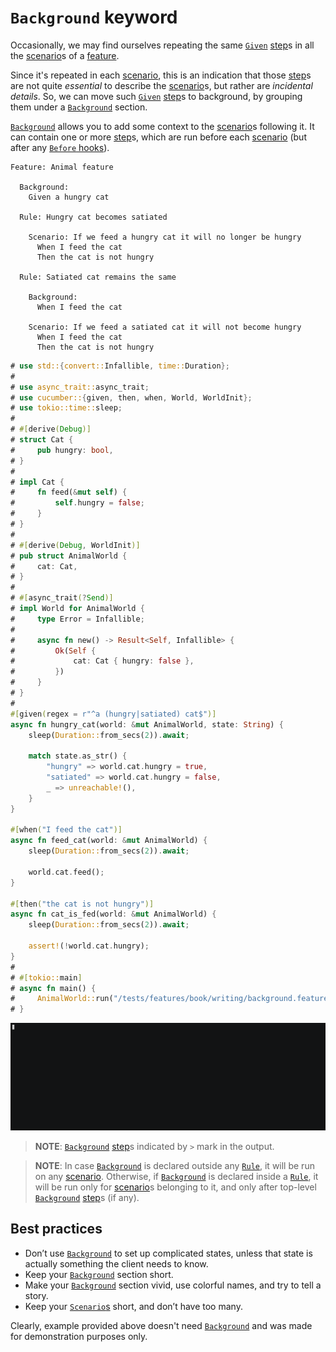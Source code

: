 `Background` keyword
====================

Occasionally, we may find ourselves repeating the same [`Given`] [step]s in all the [scenario]s of a [feature].

Since it's repeated in each [scenario], this is an indication that those [step]s are not quite _essential_ to describe the [scenario]s, but rather are _incidental details_. So, we can move such [`Given`] [step]s to background, by grouping them under a [`Background`] section.

[`Background`] allows you to add some context to the [scenario]s following it. It can contain one or more [step]s, which are run before each [scenario] (but after any [`Before` hooks][hook]).

```gherkin
Feature: Animal feature
    
  Background: 
    Given a hungry cat
    
  Rule: Hungry cat becomes satiated
      
    Scenario: If we feed a hungry cat it will no longer be hungry
      When I feed the cat
      Then the cat is not hungry
    
  Rule: Satiated cat remains the same
      
    Background:
      When I feed the cat

    Scenario: If we feed a satiated cat it will not become hungry
      When I feed the cat
      Then the cat is not hungry
```
```rust
# use std::{convert::Infallible, time::Duration};
# 
# use async_trait::async_trait;
# use cucumber::{given, then, when, World, WorldInit};
# use tokio::time::sleep;
# 
# #[derive(Debug)]
# struct Cat {
#     pub hungry: bool,
# }
# 
# impl Cat {
#     fn feed(&mut self) {
#         self.hungry = false;
#     }
# }
# 
# #[derive(Debug, WorldInit)]
# pub struct AnimalWorld {
#     cat: Cat,
# }
# 
# #[async_trait(?Send)]
# impl World for AnimalWorld {
#     type Error = Infallible;
# 
#     async fn new() -> Result<Self, Infallible> {
#         Ok(Self {
#             cat: Cat { hungry: false },
#         })
#     }
# }
#
#[given(regex = r"^a (hungry|satiated) cat$")]
async fn hungry_cat(world: &mut AnimalWorld, state: String) {
    sleep(Duration::from_secs(2)).await;

    match state.as_str() {
        "hungry" => world.cat.hungry = true,
        "satiated" => world.cat.hungry = false,
        _ => unreachable!(),
    }
}

#[when("I feed the cat")]
async fn feed_cat(world: &mut AnimalWorld) {
    sleep(Duration::from_secs(2)).await;

    world.cat.feed();
}

#[then("the cat is not hungry")]
async fn cat_is_fed(world: &mut AnimalWorld) {
    sleep(Duration::from_secs(2)).await;

    assert!(!world.cat.hungry);
}
#
# #[tokio::main]
# async fn main() {
#     AnimalWorld::run("/tests/features/book/writing/background.feature").await;
# }
```
![record](../rec/writing_background.gif)

> __NOTE__: [`Background`] [step]s indicated by `>` mark in the output.

> __NOTE__: In case [`Background`] is declared outside any [`Rule`], it will be run on any [scenario]. Otherwise, if [`Background`] is declared inside a [`Rule`], it will be run only for [scenario]s belonging to it, and only after top-level [`Background`] [step]s (if any).




## Best practices

- Don’t use [`Background`] to set up complicated states, unless that state is actually something the client needs to know.
- Keep your [`Background`] section short.
- Make your [`Background`] section vivid, use colorful names, and try to tell a story.
- Keep your [`Scenario`s][scenario] short, and don’t have too many.

Clearly, example provided above doesn't need [`Background`] and was made for demonstration purposes only.




[`Background`]: https://cucumber.io/docs/gherkin/reference#background
[`Given`]: https://cucumber.io/docs/gherkin/reference#given
[`Rule`]: https://cucumber.io/docs/gherkin/reference#rule
[feature]: https://cucumber.io/docs/gherkin/reference#feature
[hook]: https://cucumber.io/docs/cucumber/api#before
[scenario]: https://cucumber.io/docs/gherkin/reference#example
[step]: https://cucumber.io/docs/gherkin/reference#steps

